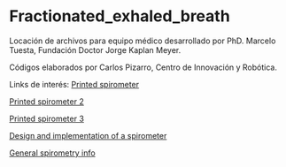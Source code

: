# Fractionated_exhaled_breath
Locación de archivos para equipo médico desarrollado por PhD. Marcelo Tuesta, Fundación Doctor Jorge Kaplan Meyer.

Códigos elaborados por Carlos Pizarro, Centro de Innovación y Robótica.

Links de interés:
[Printed spirometer](http://iotmusings.com/low-cost-spirometer/)

[Printed spirometer 2](https://www.instructables.com/id/Low-Cost-Spirometer/)

[Printed spirometer 3](http://fabacademy.org/2019/labs/bahrain/students/zahra-almukhariq/projects/final-project/)

[Design and implementation of a spirometer](https://editorial.udistrital.edu.co/contenido/c-778.pdf)

[General spirometry info](http://docs.neu.edu.tr/library/6682401378.pdf)
